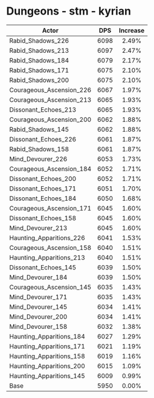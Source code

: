 # Dungeons - stm - kyrian
| Actor | DPS | Increase |
|---|:---:|:---:|
|Rabid_Shadows_226|6098|2.49%|
|Rabid_Shadows_213|6097|2.47%|
|Rabid_Shadows_184|6079|2.17%|
|Rabid_Shadows_171|6075|2.10%|
|Rabid_Shadows_200|6075|2.10%|
|Courageous_Ascension_226|6067|1.97%|
|Courageous_Ascension_213|6065|1.93%|
|Dissonant_Echoes_213|6065|1.93%|
|Courageous_Ascension_200|6062|1.88%|
|Rabid_Shadows_145|6062|1.88%|
|Dissonant_Echoes_226|6061|1.87%|
|Rabid_Shadows_158|6061|1.87%|
|Mind_Devourer_226|6053|1.73%|
|Courageous_Ascension_184|6052|1.71%|
|Dissonant_Echoes_200|6052|1.71%|
|Dissonant_Echoes_171|6051|1.70%|
|Dissonant_Echoes_184|6050|1.68%|
|Courageous_Ascension_171|6045|1.60%|
|Dissonant_Echoes_158|6045|1.60%|
|Mind_Devourer_213|6045|1.60%|
|Haunting_Apparitions_226|6041|1.53%|
|Courageous_Ascension_158|6040|1.51%|
|Haunting_Apparitions_213|6040|1.51%|
|Dissonant_Echoes_145|6039|1.50%|
|Mind_Devourer_184|6039|1.50%|
|Courageous_Ascension_145|6035|1.43%|
|Mind_Devourer_171|6035|1.43%|
|Mind_Devourer_145|6034|1.41%|
|Mind_Devourer_200|6034|1.41%|
|Mind_Devourer_158|6032|1.38%|
|Haunting_Apparitions_184|6027|1.29%|
|Haunting_Apparitions_171|6021|1.19%|
|Haunting_Apparitions_158|6019|1.16%|
|Haunting_Apparitions_200|6015|1.09%|
|Haunting_Apparitions_145|6009|0.99%|
|Base|5950|0.00%|
